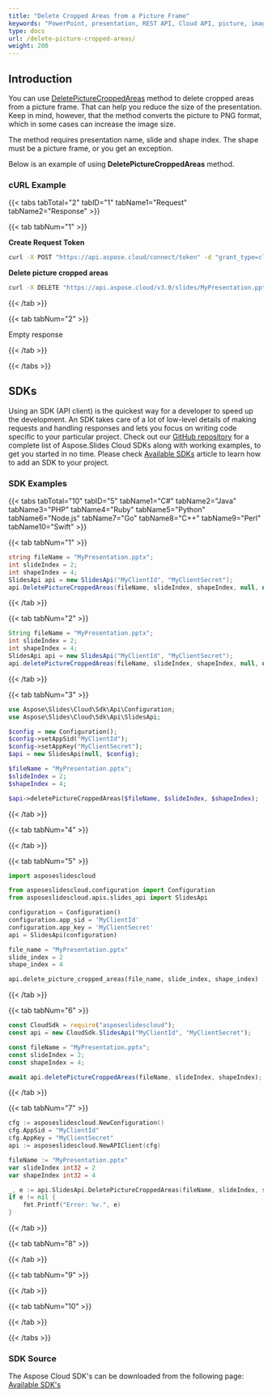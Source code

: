 ```yaml
---
title: "Delete Cropped Areas from a Picture Frame"
keywords: "PowerPoint, presentation, REST API, Cloud API, picture, image, picture frame, crop an image, cropped area"
type: docs
url: /delete-picture-cropped-areas/
weight: 200
---
```


## **Introduction**

You can use [DeletePictureCroppedAreas](https://apireference.aspose.cloud/slides/#/Shapes/DeletePictureCroppedAreas) method to delete cropped areas from a picture frame.
That can help you reduce the size of the presentation. Keep in mind, however, that the method converts the picture to PNG format, which in some cases can increase the image size.

The method requires presentation name, slide and shape index. The shape must be a picture frame, or you get an exception.

Below is an example of using **DeletePictureCroppedAreas** method.

### **cURL Example**
{{< tabs tabTotal="2" tabID="1" tabName1="Request" tabName2="Response" >}}

{{< tab tabNum="1" >}}

**Create Request Token**

```sh
curl -X POST "https://api.aspose.cloud/connect/token" -d "grant_type=client_credentials&client_id=MyClientId&client_secret=MyClientSecret" -H "Content-Type: application/x-www-form-urlencoded" -H "Accept: application/json"
```

**Delete picture cropped areas**

```sh
curl -X DELETE "https://api.aspose.cloud/v3.0/slides/MyPresentation.pptx/slides/2/shapes/4/pictureCroppedAreas" -H "Authorization: Bearer <AuthToken>"
```

{{< /tab >}}

{{< tab tabNum="2" >}}

Empty response

{{< /tab >}}

{{< /tabs >}}
## **SDKs**
Using an SDK (API client) is the quickest way for a developer to speed up the development. An SDK takes care of a lot of low-level details of making requests and handling responses and lets you focus on writing code specific to your particular project. Check out our [GitHub repository](https://github.com/aspose-slides-cloud) for a complete list of Aspose.Slides Cloud SDKs along with working examples, to get you started in no time. Please check [Available SDKs](/slides/available-sdks/) article to learn how to add an SDK to your project.
### **SDK Examples**
{{< tabs tabTotal="10" tabID="5" tabName1="C#" tabName2="Java" tabName3="PHP" tabName4="Ruby" tabName5="Python" tabName6="Node.js" tabName7="Go" tabName8="C++" tabName9="Perl" tabName10="Swift" >}}

{{< tab tabNum="1" >}}

```csharp
string fileName = "MyPresentation.pptx";
int slideIndex = 2;
int shapeIndex = 4;
SlidesApi api = new SlidesApi("MyClientId", "MyClientSecret");
api.DeletePictureCroppedAreas(fileName, slideIndex, shapeIndex, null, null);
```

{{< /tab >}}

{{< tab tabNum="2" >}}

```java
String fileName = "MyPresentation.pptx";
int slideIndex = 2;
int shapeIndex = 4;
SlidesApi api = new SlidesApi("MyClientId", "MyClientSecret");
api.deletePictureCroppedAreas(fileName, slideIndex, shapeIndex, null, null, null);
```

{{< /tab >}}

{{< tab tabNum="3" >}}

```php
use Aspose\Slides\Cloud\Sdk\Api\Configuration;
use Aspose\Slides\Cloud\Sdk\Api\SlidesApi;

$config = new Configuration();
$config->setAppSid("MyClientId");
$config->setAppKey("MyClientSecret");
$api = new SlidesApi(null, $config);

$fileName = "MyPresentation.pptx";
$slideIndex = 2;
$shapeIndex = 4;

$api->deletePictureCroppedAreas($fileName, $slideIndex, $shapeIndex);
```

{{< /tab >}}

{{< tab tabNum="4" >}}

{{< /tab >}}

{{< tab tabNum="5" >}}

```python
import asposeslidescloud

from asposeslidescloud.configuration import Configuration
from asposeslidescloud.apis.slides_api import SlidesApi

configuration = Configuration()
configuration.app_sid = 'MyClientId'
configuration.app_key = 'MyClientSecret'
api = SlidesApi(configuration)

file_name = "MyPresentation.pptx"
slide_index = 2
shape_index = 4

api.delete_picture_cropped_areas(file_name, slide_index, shape_index)
```

{{< /tab >}}

{{< tab tabNum="6" >}}

```javascript
const CloudSdk = require("asposeslidescloud");
const api = new CloudSdk.SlidesApi("MyClientId", "MyClientSecret");

const fileName = "MyPresentation.pptx";
const slideIndex = 2;
const shapeIndex = 4;

await api.deletePictureCroppedAreas(fileName, slideIndex, shapeIndex);
```

{{< /tab >}}

{{< tab tabNum="7" >}}

```go
cfg := asposeslidescloud.NewConfiguration()
cfg.AppSid = "MyClientId"
cfg.AppKey = "MyClientSecret"
api := asposeslidescloud.NewAPIClient(cfg)

fileName := "MyPresentation.pptx"
var slideIndex int32 = 2
var shapeIndex int32 = 4

_, e := api.SlidesApi.DeletePictureCroppedAreas(fileName, slideIndex, shapeIndex, "", "", "")
if e != nil {
	fmt.Printf("Error: %v.", e)
}
```

{{< /tab >}}

{{< tab tabNum="8" >}}

{{< /tab >}}

{{< tab tabNum="9" >}}

{{< /tab >}}

{{< tab tabNum="10" >}}

{{< /tab >}}

{{< /tabs >}}

### **SDK Source**
The Aspose Cloud SDK's can be downloaded from the following page: [Available SDK's](/slides/available-sdks/)
